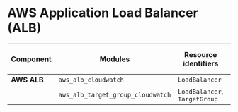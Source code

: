 # AWS Application Load Balancer (ALB)


| **Component**    | **Modules**           | **Resource identifiers** | **Binary version** | **Module version** | **Latest Module URI**                                                                            | **Changelog**                                                              |
|------------------|-----------------------|--------------------------|--------------------|--------------------|------------------------------------------------------------------------------------------------|----------------------------------------------------------------------------|
| **AWS ALB**           | `aws_alb_cloudwatch`                        | `LoadBalancer`                                           | v0.1.0             | v0.0.1             | [Download](https://github.com/last9/openmetrics-registry/releases/download/v0.0.1/aws_cloudwatch_alb_alb_v0.0.1.hcl)                           | [Changelog](https://github.com/last9/openmetrics-registry/blob/master/aws/cloudwatch/alb/CHANGELOG.md)           |
|               | `aws_alb_target_group_cloudwatch`           | `LoadBalancer`, `TargetGroup`                              |                    |                    |                                                                                                                                    |                                                                                                     |